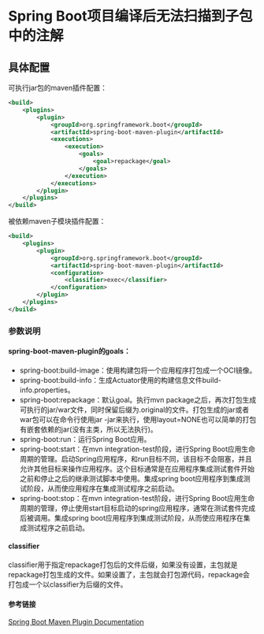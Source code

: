 # Spring Boot项目编译后无法扫描到子包中的注解

## 具体配置

可执行jar包的maven插件配置：

```xml
<build>
    <plugins>
        <plugin>
            <groupId>org.springframework.boot</groupId>
            <artifactId>spring-boot-maven-plugin</artifactId>
            <executions>
                <execution>
                    <goals>
                        <goal>repackage</goal>
                    </goals>
                </execution>
            </executions>
        </plugin>
    </plugins>
</build>
```

被依赖maven子模块插件配置：

```xml
<build>
    <plugins>
        <plugin>
            <groupId>org.springframework.boot</groupId>
            <artifactId>spring-boot-maven-plugin</artifactId>
            <configuration>
                <classifier>exec</classifier>
            </configuration>
        </plugin>
    </plugins>
</build>
```

### 参数说明

#### spring-boot-maven-plugin的goals：

- spring-boot:build-image：使用构建包将一个应用程序打包成一个OCI镜像。
- spring-boot:build-info：生成Actuator使用的构建信息文件build-info.properties。
- spring-boot:repackage：默认goal。执行mvn package之后，再次打包生成可执行的jar/war文件，同时保留后缀为.original的文件。打包生成的jar或者war包可以在命令行使用jar -jar来执行，使用layout=NONE也可以简单的打包有嵌套依赖的jar(没有主类，所以无法执行)。
- spring-boot:run：运行Spring Boot应用。
- spring-boot:start：在mvn integration-test阶段，进行Spring Boot应用生命周期的管理。启动Spring应用程序，和run目标不同，该目标不会阻塞，并且允许其他目标来操作应用程序。这个目标通常是在应用程序集成测试套件开始之前和停止之后的继承测试脚本中使用。集成spring boot应用程序到集成测试阶段，从而使应用程序在集成测试程序之前启动。
- spring-boot:stop：在mvn integration-test阶段，进行Spring Boot应用生命周期的管理，停止使用start目标启动的spring应用程序，通常在测试套件完成后被调用。集成spring boot应用程序到集成测试阶段，从而使应用程序在集成测试程序之前启动。

#### classifier

classifier用于指定repackage打包后的文件后缀，如果没有设置，主包就是repackage打包生成的文件。如果设置了，主包就会打包源代码，repackage会打包成一个以classifier为后缀的文件。

#### 参考链接

[Spring Boot Maven Plugin Documentation](https://docs.spring.io/spring-boot/docs/2.3.0.RELEASE/maven-plugin/reference/html/)